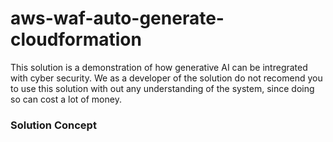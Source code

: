 # aws-waf-auto-generate-cloudformation
  This solution is a demonstration of how generative AI can be intregrated with cyber security. We as a developer of the solution do not recomend you to use this solution with out any understanding of the system, since doing so can cost a lot of money. 
### Solution Concept
